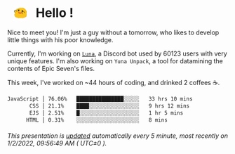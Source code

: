 <h1>   <img src="./spoink.gif" style="vertical-align:middle;" width="30px">   Hello ! </h1>

Nice to meet you! I'm just a guy without a tomorrow, who likes to develop little things with his poor knowledge.

Currently, I'm working on <a href='https://github.com/Asgarrrr/Luna'>`Luna`</a>, a Discord bot used by 60123 users with very unique features. I'm also working on `Yuna Unpack`, a tool for datamining the contents of Epic Seven's files.

This week, I've worked on ~44 hours of coding, and drinked 2 coffees ☕.

```
JavaScript │ 76.06%   ███████████████░░░░░   33 hrs 10 mins
       CSS │ 21.1%    ████░░░░░░░░░░░░░░░░   9 hrs 12 mins
       EJS │ 2.51%    █░░░░░░░░░░░░░░░░░░░   1 hr 5 mins
      HTML │ 0.31%    ░░░░░░░░░░░░░░░░░░░░   8 mins
```

###### This presentation is [updated](https://github.com/Asgarrrr) automatically every 5 minute, most recently on 1/2/2022, 09:56:49 AM ( UTC±0 ).